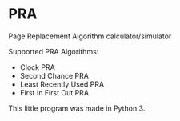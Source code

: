 # PRA
Page Replacement Algorithm calculator/simulator

Supported PRA Algorithms:

- Clock PRA
- Second Chance PRA
- Least Recently Used PRA
- First In First Out PRA 
  
This little program was made in Python 3.

